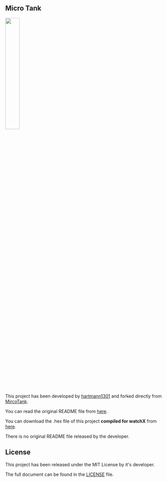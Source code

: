 ## **Micro Tank**

<img src="MicroTankExample2.gif" width="30%"><br/>

This project has been developed by [hartmann1301][1] and forked directly from [ MircoTank][2].

You can read the original README file from [here][3].

You can download the .hex file of this project **compiled for watchX** from [here][4].

There is no original README file released by the developer.

## **License**

This project has been released under the MIT License by it's developer.

The full document can be found in the [LICENSE][5] file.

[1]: https://github.com/hartmann1301
[2]: https://github.com/hartmann1301/MircoTank
[3]: Orijinal-Readme
[4]: watchX-Hex
[5]: Lisans

